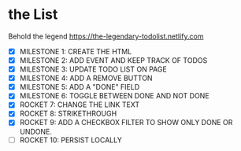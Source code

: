 # the List

Behold the legend
https://the-legendary-todolist.netlify.com


- [x]  MILESTONE 1: CREATE THE HTML
- [x]  MILESTONE 2: ADD EVENT AND KEEP TRACK OF TODOS
- [x]  MILESTONE 3: UPDATE TODO LIST ON PAGE
- [x]  MILESTONE 4: ADD A REMOVE BUTTON
- [x]  MILESTONE 5: ADD A "DONE" FIELD
- [x]  MILESTONE 6: TOGGLE BETWEEN DONE AND NOT DONE
- [x]  ROCKET 7: CHANGE THE LINK TEXT
- [x]  ROCKET 8: STRIKETHROUGH
- [x]  ROCKET 9: ADD A CHECKBOX FILTER TO SHOW ONLY DONE OR UNDONE.
- [ ]  ROCKET 10: PERSIST LOCALLY